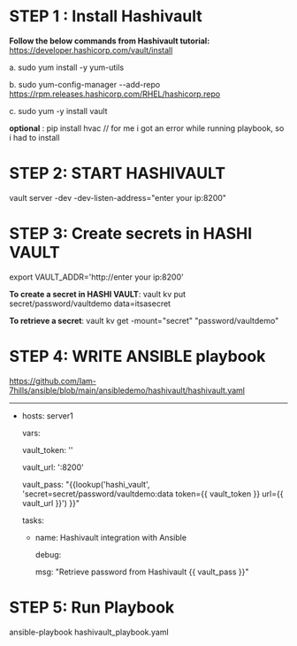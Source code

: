 STEP 1 : Install Hashivault
==========================
**Follow the below commands from Hashivault tutorial:** https://developer.hashicorp.com/vault/install

a.  sudo yum install -y yum-utils

b.  sudo yum-config-manager --add-repo https://rpm.releases.hashicorp.com/RHEL/hashicorp.repo

c.  sudo yum -y install vault

**optional** : pip install hvac // for me i got an error while running playbook, so i had to install

STEP 2: START HASHIVAULT
=======================
vault server -dev -dev-listen-address="enter your ip:8200"

STEP 3: Create secrets in HASHI VAULT
=====================================

export VAULT_ADDR='http://enter your ip:8200'

**To create a secret in HASHI VAULT**: vault kv put secret/password/vaultdemo data=itsasecret

**To retrieve a secret**: vault kv get -mount="secret" "password/vaultdemo"


STEP 4: WRITE ANSIBLE playbook
===============================

https://github.com/Iam-7hills/ansible/blob/main/ansibledemo/hashivault/hashivault.yaml

---
- hosts: server1
  
  vars:
  
    vault_token: '<vault-token>'
  
    vault_url: '<ip- need to enter>:8200'
  
    vault_pass: "{{lookup('hashi_vault', 'secret=secret/password/vaultdemo:data token={{ vault_token }} url={{ vault_url }}') }}"
  
  tasks:
  
  - name: Hashivault integration with Ansible
    
    debug:
    
      msg: "Retrieve password from Hashivault {{ vault_pass }}"

STEP 5: Run Playbook
====================

  ansible-playbook hashivault_playbook.yaml
    
    
